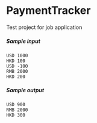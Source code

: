 # PaymentTracker
Test project for job application

##### Sample input
```
USD 1000
HKD 100
USD -100
RMB 2000
HKD 200
```
##### Sample output
```
USD 900
RMB 2000
HKD 300
```
